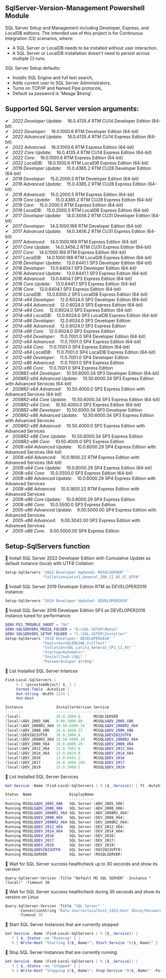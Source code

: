 ## SqlServer-Version-Management Powershell Module
SQL Server Setup and Management including Developer, Express, and LocalDB editions.
The intended use of this project is for Continuous Integration (CI) scenarios, where:
- A SQL Server or LocalDB needs to be installed without user interaction.
- A SQL Server or LocalDB installation doesn't need to persist across multiple CI runs.

SQL Server Setup defaults:
- Installs SQL Engine and full text search,
- Adds current user to SQL Server Administrators, 
- Turns on TCP/IP and Named Pipe protocols,
- Default sa password is 'Meaga`$trong'.

## Supported SQL Server version arguments:
&#x2714;&nbsp;&nbsp; _2022 Developer Update_: &nbsp;&nbsp; 16.0.4135.4 RTM CU14 Developer Edition (64-bit)<br/>
&#x2714;&nbsp;&nbsp; _2022 Developer_: &nbsp;&nbsp; 16.0.1000.6 RTM Developer Edition (64-bit)<br/>
&#x2714;&nbsp;&nbsp; _2022 Advanced Update_: &nbsp;&nbsp; 16.0.4135.4 RTM CU14 Express Edition (64-bit)<br/>
&#x2714;&nbsp;&nbsp; _2022 Advanced_: &nbsp;&nbsp; 16.0.1000.6 RTM Express Edition (64-bit)<br/>
&#x2714;&nbsp;&nbsp; _2022 Core Update_: &nbsp;&nbsp; 16.0.4135.4 RTM CU14 Express Edition (64-bit)<br/>
&#x2714;&nbsp;&nbsp; _2022 Core_: &nbsp;&nbsp; 16.0.1000.6 RTM Express Edition (64-bit)<br/>
&#x2714;&nbsp;&nbsp; _2022 LocalDB_: &nbsp;&nbsp; 16.0.1000.6 RTM LocalDB Express Edition (64-bit)<br/>
&#x2714;&nbsp;&nbsp; _2019 Developer Update_: &nbsp;&nbsp; 15.0.4385.2 RTM CU28 Developer Edition (64-bit)<br/>
&#x2714;&nbsp;&nbsp; _2019 Developer_: &nbsp;&nbsp; 15.0.2000.5 RTM Developer Edition (64-bit)<br/>
&#x2714;&nbsp;&nbsp; _2019 Advanced Update_: &nbsp;&nbsp; 15.0.4385.2 RTM CU28 Express Edition (64-bit)<br/>
&#x2714;&nbsp;&nbsp; _2019 Advanced_: &nbsp;&nbsp; 15.0.2000.5 RTM Express Edition (64-bit)<br/>
&#x2714;&nbsp;&nbsp; _2019 Core Update_: &nbsp;&nbsp; 15.0.4385.2 RTM CU28 Express Edition (64-bit)<br/>
&#x2714;&nbsp;&nbsp; _2019 Core_: &nbsp;&nbsp; 15.0.2000.5 RTM Express Edition (64-bit)<br/>
&#x2714;&nbsp;&nbsp; _2019 LocalDB_: &nbsp;&nbsp; 15.0.2000.5 RTM LocalDB Express Edition (64-bit)<br/>
&#x2714;&nbsp;&nbsp; _2017 Developer Update_: &nbsp;&nbsp; 14.0.3456.2 RTM CU31 Developer Edition (64-bit)<br/>
&#x2714;&nbsp;&nbsp; _2017 Developer_: &nbsp;&nbsp; 14.0.1000.169 RTM Developer Edition (64-bit)<br/>
&#x2714;&nbsp;&nbsp; _2017 Advanced Update_: &nbsp;&nbsp; 14.0.3456.2 RTM CU31 Express Edition (64-bit)<br/>
&#x2714;&nbsp;&nbsp; _2017 Advanced_: &nbsp;&nbsp; 14.0.1000.169 RTM Express Edition (64-bit)<br/>
&#x2714;&nbsp;&nbsp; _2017 Core Update_: &nbsp;&nbsp; 14.0.3456.2 RTM CU31 Express Edition (64-bit)<br/>
&#x2714;&nbsp;&nbsp; _2017 Core_: &nbsp;&nbsp; 14.0.1000.169 RTM Express Edition (64-bit)<br/>
&#x2714;&nbsp;&nbsp; _2017 LocalDB_: &nbsp;&nbsp; 14.0.1000.169 RTM LocalDB Express Edition (64-bit)<br/>
&#x2714;&nbsp;&nbsp; _2016 Developer Update_: &nbsp;&nbsp; 13.0.6441.1 SP3 Developer Edition (64-bit)<br/>
&#x2714;&nbsp;&nbsp; _2016 Developer_: &nbsp;&nbsp; 13.0.6404.1 SP3 Developer Edition (64-bit)<br/>
&#x2714;&nbsp;&nbsp; _2016 Advanced Update_: &nbsp;&nbsp; 13.0.6441.1 SP3 Express Edition (64-bit)<br/>
&#x2714;&nbsp;&nbsp; _2016 Advanced_: &nbsp;&nbsp; 13.0.6404.1 SP3 Express Edition (64-bit)<br/>
&#x2714;&nbsp;&nbsp; _2016 Core Update_: &nbsp;&nbsp; 13.0.6441.1 SP3 Express Edition (64-bit)<br/>
&#x2714;&nbsp;&nbsp; _2016 Core_: &nbsp;&nbsp; 13.0.6404.1 SP3 Express Edition (64-bit)<br/>
&#x2714;&nbsp;&nbsp; _2016 LocalDB_: &nbsp;&nbsp; 13.0.6300.2 SP3 LocalDB Express Edition (64-bit)<br/>
&#x2714;&nbsp;&nbsp; _2014-x64 Developer_: &nbsp;&nbsp; 12.0.6024.0 SP3 Developer Edition (64-bit)<br/>
&#x2714;&nbsp;&nbsp; _2014-x64 Advanced_: &nbsp;&nbsp; 12.0.6024.0 SP3 Express Edition (64-bit)<br/>
&#x2714;&nbsp;&nbsp; _2014-x64 Core_: &nbsp;&nbsp; 12.0.6024.0 SP3 Express Edition (64-bit)<br/>
&#x2714;&nbsp;&nbsp; _2014-x64 LocalDB_: &nbsp;&nbsp; 12.0.6024.0 SP3 LocalDB Express Edition (64-bit)<br/>
&#x2714;&nbsp;&nbsp; _2014-x86 Developer_: &nbsp;&nbsp; 12.0.6024.0 SP3 Developer Edition<br/>
&#x2714;&nbsp;&nbsp; _2014-x86 Advanced_: &nbsp;&nbsp; 12.0.6024.0 SP3 Express Edition<br/>
&#x2714;&nbsp;&nbsp; _2014-x86 Core_: &nbsp;&nbsp; 12.0.6024.0 SP3 Express Edition<br/>
&#x2714;&nbsp;&nbsp; _2012-x64 Developer_: &nbsp;&nbsp; 11.0.7001.0 SP4 Developer Edition (64-bit)<br/>
&#x2714;&nbsp;&nbsp; _2012-x64 Advanced_: &nbsp;&nbsp; 11.0.7001.0 SP4 Express Edition (64-bit)<br/>
&#x2714;&nbsp;&nbsp; _2012-x64 Core_: &nbsp;&nbsp; 11.0.7001.0 SP4 Express Edition (64-bit)<br/>
&#x2714;&nbsp;&nbsp; _2012-x64 LocalDB_: &nbsp;&nbsp; 11.0.7001.0 SP4 LocalDB Express Edition (64-bit)<br/>
&#x2714;&nbsp;&nbsp; _2012-x86 Developer_: &nbsp;&nbsp; 11.0.7001.0 SP4 Developer Edition<br/>
&#x2714;&nbsp;&nbsp; _2012-x86 Advanced_: &nbsp;&nbsp; 11.0.7001.0 SP4 Express Edition<br/>
&#x2714;&nbsp;&nbsp; _2012-x86 Core_: &nbsp;&nbsp; 11.0.7001.0 SP4 Express Edition<br/>
&#x2714;&nbsp;&nbsp; _2008R2-x64 Developer_: &nbsp;&nbsp; 10.50.6000.34 SP3 Developer Edition (64-bit)<br/>
&#x2714;&nbsp;&nbsp; _2008R2-x64 Advanced Update_: &nbsp;&nbsp; 10.50.6000.34 SP3 Express Edition with Advanced Services (64-bit)<br/>
&#x2714;&nbsp;&nbsp; _2008R2-x64 Advanced_: &nbsp;&nbsp; 10.50.4000.0 SP2 Express Edition with Advanced Services (64-bit)<br/>
&#x2714;&nbsp;&nbsp; _2008R2-x64 Core Update_: &nbsp;&nbsp; 10.50.6000.34 SP3 Express Edition (64-bit)<br/>
&#x2714;&nbsp;&nbsp; _2008R2-x64 Core_: &nbsp;&nbsp; 10.50.4000.0 SP2 Express Edition (64-bit)<br/>
&#x2714;&nbsp;&nbsp; _2008R2-x86 Developer_: &nbsp;&nbsp; 10.50.6000.34 SP3 Developer Edition<br/>
&#x2714;&nbsp;&nbsp; _2008R2-x86 Advanced Update_: &nbsp;&nbsp; 10.50.6000.34 SP3 Express Edition with Advanced Services<br/>
&#x2714;&nbsp;&nbsp; _2008R2-x86 Advanced_: &nbsp;&nbsp; 10.50.4000.0 SP2 Express Edition with Advanced Services<br/>
&#x2714;&nbsp;&nbsp; _2008R2-x86 Core Update_: &nbsp;&nbsp; 10.50.6000.34 SP3 Express Edition<br/>
&#x2714;&nbsp;&nbsp; _2008R2-x86 Core_: &nbsp;&nbsp; 10.50.4000.0 SP2 Express Edition<br/>
&#x2714;&nbsp;&nbsp; _2008-x64 Advanced Update_: &nbsp;&nbsp; 10.0.6000.29 SP4 Express Edition with Advanced Services (64-bit)<br/>
&#x2714;&nbsp;&nbsp; _2008-x64 Advanced_: &nbsp;&nbsp; 10.0.1600.22 RTM Express Edition with Advanced Services (64-bit)<br/>
&#x2714;&nbsp;&nbsp; _2008-x64 Core Update_: &nbsp;&nbsp; 10.0.6000.29 SP4 Express Edition (64-bit)<br/>
&#x2714;&nbsp;&nbsp; _2008-x64 Core_: &nbsp;&nbsp; 10.0.5500.0 SP3 Express Edition (64-bit)<br/>
&#x2714;&nbsp;&nbsp; _2008-x86 Advanced Update_: &nbsp;&nbsp; 10.0.6000.29 SP4 Express Edition with Advanced Services<br/>
&#x2714;&nbsp;&nbsp; _2008-x86 Advanced_: &nbsp;&nbsp; 10.0.1600.22 RTM Express Edition with Advanced Services<br/>
&#x2714;&nbsp;&nbsp; _2008-x86 Core Update_: &nbsp;&nbsp; 10.0.6000.29 SP4 Express Edition<br/>
&#x2714;&nbsp;&nbsp; _2008-x86 Core_: &nbsp;&nbsp; 10.0.5500.0 SP3 Express Edition<br/>
&#x2714;&nbsp;&nbsp; _2005-x86 Advanced Update_: &nbsp;&nbsp; 9.00.5000.00 SP4 Express Edition with Advanced Services<br/>
&#x2714;&nbsp;&nbsp; _2005-x86 Advanced_: &nbsp;&nbsp; 9.00.3042.00 SP2 Express Edition with Advanced Services<br/>
&#x2714;&nbsp;&nbsp; _2005-x86 Core_: &nbsp;&nbsp; 9.00.5000.00 SP4 Express Edition<br/>


## Setup-SqlServers function
&#x1F31F; Install SQL Server 2022 Developer Edition with Cumulative Update as default instance (local) with UTF8 Collation:
```powershell
Setup-SqlServers "2022 Developer Updated: MSSQLSERVER" `
                 "Collation=Latin1_General_100_CI_AS_SC_UTF8"
```

&#x1F31F; Install SQL Server 2019 Developer Edition RTM as DEVELOPER2019 instance:
```powershell
Setup-SqlServers "2019 Developer Updated: DEVELOPER2019"
```

&#x1F31F; Install SQL Server 2016 Developer Edition SP3 as DEVELOPER2016 instance tuned for performance:
```powershell
$ENV:PS1_TROUBLE_SHOOT = "On"
$ENV:SQLSERVERS_MEDIA_FOLDER = "D:\SQL-SETUP\Media"
$ENV:SQLSERVERS_SETUP_FOLDER = "C:\SQL-SETUP\Installer"
Setup-SqlServers "2016 Developer: DEVELOPER2016" `
                 "Features=SQLENGINE,FullText" `
                 "Collation=SQL_Latin1_General_CP1_CI_AS" `
                 "Startup=Automatic" `
                 "InstallTo=D:\SQL" `
                 "Password=Zuper`$tr0ng" 
```

&#x1F31F; List Installed SQL Server Intances
```powershell
Find-Local-SqlServers | 
     % { [pscustomObject] $_ } | 
     Format-Table -AutoSize | 
     Out-String -Width 1234 | 
     Out-Host

Instance               InstallerVersion Service
--------               ---------------- -------
(local)                16.0.1000.6      MSSQLSERVER
(local)\ADV_2005_X86   9.00.5000.00     MSSQL$ADV_2005_X86
(local)\ADV_2008R2_X64 10.50.6000.34    MSSQL$ADV_2008R2_X64
(local)\ADV_2008_X86   10.0.1600.22     MSSQL$ADV_2008_X86
(local)\DEV2022UTF8    16.0.1000.6      MSSQL$DEV2022UTF8
(local)\DEV_2008R2_X64 10.50.6000.34    MSSQL$DEV_2008R2_X64
(local)\DEV_2008_X64   10.0.6000.29     MSSQL$DEV_2008_X64
(local)\DEV_2012_X64   11.0.7001.0      MSSQL$DEV_2012_X64
(local)\DEV_2014_X64   12.0.6024.0      MSSQL$DEV_2014_X64
(local)\DEV_2016       13.0.6441.1      MSSQL$DEV_2016
(local)\DEV_2017       14.0.1000.169    MSSQL$DEV_2017
(local)\DEV_2019       15.0.2000.5      MSSQL$DEV_2019
```

&#x1F31F; List Installed SQL Server Services
```powershell
Get-Service -Name (Find-Local-SqlServers | % {$_.Service}) | ft -AutoSize

Status  Name                 DisplayName
------  ----                 -----------
Running MSSQL$ADV_2005_X86   SQL Server (ADV_2005_X86)
Running MSSQL$ADV_2008_X86   SQL Server (ADV_2008_X86)
Running MSSQL$ADV_2008R2_X64 SQL Server (ADV_2008R2_X64)
Running MSSQL$DEV_2008_X64   SQL Server (DEV_2008_X64)
Running MSSQL$DEV_2008R2_X64 SQL Server (DEV_2008R2_X64)
Running MSSQL$DEV_2012_X64   SQL Server (DEV_2012_X64)
Running MSSQL$DEV_2014_X64   SQL Server (DEV_2014_X64)
Running MSSQL$DEV_2016       SQL Server (DEV_2016)
Running MSSQL$DEV_2017       SQL Server (DEV_2017)
Running MSSQL$DEV_2019       SQL Server (DEV_2019)
Running MSSQL$DEV2022UTF8    SQL Server (DEV2022UTF8)
Running MSSQLSERVER          SQL Server (MSSQLSERVER)

```

&#x1F31F; Wait for SQL Server success healthcheck up to 30 seconds and show its version
```
Query-SqlServer-Version -Title "Default MS SQL SERVER" -Instance "(local)" -Timeout 30
```

&#x1F31F; Wait for SQL Server success healthcheck during 30 seconds and show its version on Linux
```powershell
Query-SqlServer-Version -Title "SQL Server" `
      -ConnectionString "Data Source=localhost,1433;User ID=sa;Password=passw0rd!;Encrypt=False;" `
      -Timeout 30
```

&#x1F31F; Start SQL Server Instances that are currently stopped
```powershell
Get-Service -Name (Find-Local-SqlServers | % {$_.Service}) | 
   ? { $_.Status -ne "Running" } | 
   % { Write-Host "Starting $($_.Name)"; Start-Service "$($_.Name)" }

```

&#x1F31F; Stop SQL Server Instances that are currently running
```powershell
Get-Service -Name (Find-Local-SqlServers | % {$_.Service}) | 
   ? { $_.Status -ne "Stopped" } | 
   % { Write-Host "Stopping $($_.Name)"; Stop-Service "$($_.Name)" -Force }
```
